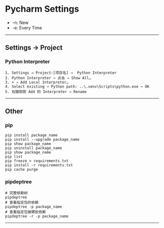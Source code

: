 # Pycharm Settings
- -n: New
- -e: Every Time
---
## Settings → Project
### Python Interpreter
    1. Settings → Project:[项目名] →  Python Interpreter
    2. Python Interpreter → 点击 → Show All…
    3. + → Add Local Interpreter…
    4. Select existing → Python path: ..\.venv\Scripts\python.exe → OK
    5. 右键刚刚 Add 的 Interpreter → Rename
---
## Other
### pip
    pip install package_name
    pip install --upgrade package_name
    pip show package_name
    pip uninstall package_name
    pip show package_name
    pip list
    pip freeze > requirements.txt
    pip install -r requirements.txt
    pip cache purge
### pipdeptree
    # 完整依赖树
    pipdeptree
    # 查看指定包的依赖
    pipdeptree -p package_name
    # 查看指定包被哪些依赖
    pipdeptree -r -p package_name
---
